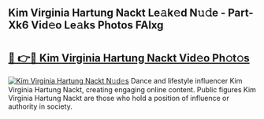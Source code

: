 ## Kim Virginia Hartung Nackt Le𝚊k𝚎d N𝚞𝚍e - Part-Xk6 Vid𝚎o Le𝚊ks Photos FAlxg

# <h2><a href="http://fb6hrb.evod.top/?m=Kim+Virginia+Hartung+Nackt">🔗 👉🔴 Kim Virginia Hartung Nackt Vid𝚎o Ph𝚘t𝚘s</a></h2>

[![Kim Virginia Hartung Nackt N𝚞d𝚎s](https://i.imgur.com/8V9OHl7.gif)](http://fb6hrb.evod.top/?m=Kim+Virginia+Hartung+Nackt)
Dance and lifestyle influencer Kim Virginia Hartung Nackt, creating engaging online content. Public figures Kim Virginia Hartung Nackt are those who hold a position of influence or authority in society. 

